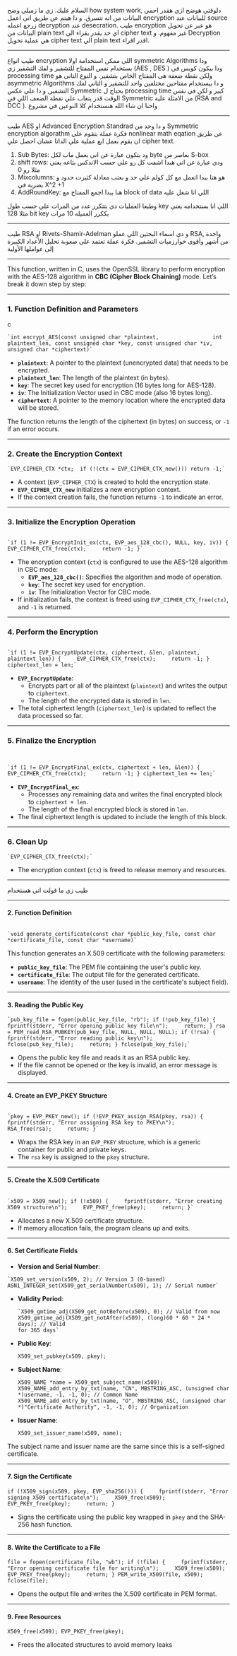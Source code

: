 

السلام  عليك. زي ما زميلي وضح how system work, دلوقتي هوضح ازي هقدر احمي البيانات من انه تتسرق. و دا هيتم عن طريق اني اعمل encryption   للبيانات عند source  زرجع اعمله decryption  عند  desecration.
طيب encryption  هو عبر عن تحويل البيانات من plain text اي حد يقدر يقراء الي cipher text غير مفهوم.
 و Decryption هي عملية تحويل cipher text الي plain text اقدر اقراء.

---
طيب انواع encryption  اللي ممكن استخدامة اولا symmetric Algorithms ودا بستخدام نفس المفتاح للتشفير و لفك التشفير  زي (AES , DES ) ودا بيكون كويس في processing time  ولكن نقطة ضعفة هي المفتاح الخاص بتشفير.
و النوع التاني هو asymmetric Algorithms و دا بيستخدام مفتاحين مختلفين واحد للتشفير و التاني لفك التشفير, و دا علي عكس Symmetric  بحتاج ل processing time  كبير و لكن في نفس الوقت قدر يتغاب علي نقطة الضعف اللي في   Symmetric  من الامثلة علية  (RSA and DCC ).
واحنا ان شاء الله هنستخدام كلا النوعين في مشروع

---
طيب AES او Advanced Encryption Standrad و دا وحد من Symmetric encryption algorathm فكرة عملة بتقوم علي nonlinear math eqation عن طريق ان بقوم بعمل ابع عملية علي الداتا عشان احصل علي cipher text.

1. Sub Bytes: ود بتكون عبارة عن اني بعمل ماب لكل byte  بعاصر من  S-box
2. shift rows: ودي عبارة عن اني هبدا اشفت كل رو علي حسب الاندكس بتاعه يعني مثلا رو 0 
3. Mixcolumns: هو هنا ببدا اتعمل مع كل كولم علي حد و بعتب معادلة كثيرت حدود و بضربة في X^2 +1 
4. AddRoundKey: هنا ببدا اجمع المفتاح مع  block of data  اللي انا شغل عليه 

وطبعا العمليات دي بتتكرر عدد من المرات علي حسب طول key  اللي انا بستخدامه يعني مثلا 128 bit key  بككرر العميله 10 مرات

---
 طيب RSA او Rivets-Shamir-Adelman و دي اسماء البحثين اللي عملو RSA, واحدة من أشهر وأقوى خوارزميات التشفير. فكرة عملة تعتمد على صعوبة تحليل الأعداد الكبيرة إلى عواملها الأولية


---
This function, written in C, uses the OpenSSL library to perform encryption with the AES-128 algorithm in **CBC (Cipher Block Chaining)** mode. Let’s break it down step by step:

---

### **1. Function Definition and Parameters**

c
```
`int encrypt_AES(const unsigned char *plaintext,                 int plaintext_len, const unsigned char *key, const unsigned char *iv,                 unsigned char *ciphertext)`
```


- **`plaintext`**: A pointer to the plaintext (unencrypted data) that needs to be encrypted.
- **`plaintext_len`**: The length of the plaintext (in bytes).
- **`key`**: The secret key used for encryption (16 bytes long for AES-128).
- **`iv`**: The Initialization Vector used in CBC mode (also 16 bytes long).
- **`ciphertext`**: A pointer to the memory location where the encrypted data will be stored.

The function returns the length of the ciphertext (in bytes) on success, or `-1` if an error occurs.

---

### **2. Create the Encryption Context**


```
`EVP_CIPHER_CTX *ctx;  if (!(ctx = EVP_CIPHER_CTX_new())) return -1;`
```
- A context (`EVP_CIPHER_CTX`) is created to hold the encryption state.
- **`EVP_CIPHER_CTX_new`** initializes a new encryption context.
- If the context creation fails, the function returns `-1` to indicate an error.

---

### **3. Initialize the Encryption Operation**

```

`if (1 != EVP_EncryptInit_ex(ctx, EVP_aes_128_cbc(), NULL, key, iv)) {     EVP_CIPHER_CTX_free(ctx);     return -1; }`
```
- The encryption context (`ctx`) is configured to use the AES-128 algorithm in CBC mode:
    - **`EVP_aes_128_cbc()`**: Specifies the algorithm and mode of operation.
    - **`key`**: The secret key used for encryption.
    - **`iv`**: The Initialization Vector for CBC mode.
- If initialization fails, the context is freed using `EVP_CIPHER_CTX_free(ctx)`, and `-1` is returned.

---

### **4. Perform the Encryption**

```

`if (1 != EVP_EncryptUpdate(ctx, ciphertext, &len, plaintext, plaintext_len)) {     EVP_CIPHER_CTX_free(ctx);     return -1; } ciphertext_len = len;`
```

- **`EVP_EncryptUpdate`**:
    - Encrypts part or all of the plaintext (`plaintext`) and writes the output to `ciphertext`.
    - The length of the encrypted data is stored in `len`.
- The total ciphertext length (`ciphertext_len`) is updated to reflect the data processed so far.

---

### **5. Finalize the Encryption**

```


`if (1 != EVP_EncryptFinal_ex(ctx, ciphertext + len, &len)) {     EVP_CIPHER_CTX_free(ctx);     return -1; } ciphertext_len += len;`
```
- **`EVP_EncryptFinal_ex`**:
    - Processes any remaining data and writes the final encrypted block to `ciphertext + len`.
    - The length of the final encrypted block is stored in `len`.
- The final ciphertext length is updated to include the length of this block.

---

### **6. Clean Up**

```
`EVP_CIPHER_CTX_free(ctx);`
```
- The encryption context (`ctx`) is freed to release memory and resources.

---
طيب زي ما قولت اني هستخدام 


---

#### **2. Function Definition**

```

`void generate_certificate(const char *public_key_file, const char *certificate_file, const char *username)`
```
This function generates an X.509 certificate with the following parameters:

- **`public_key_file`**: The PEM file containing the user's public key.
- **`certificate_file`**: The output file for the generated certificate.
- **`username`**: The identity of the user (used in the certificate's subject field).

---

#### **3. Reading the Public Key**

```
`pub_key_file = fopen(public_key_file, "rb"); if (!pub_key_file) {     fprintf(stderr, "Error opening public key file\n");     return; } rsa = PEM_read_RSA_PUBKEY(pub_key_file, NULL, NULL, NULL); if (!rsa) {     fprintf(stderr, "Error reading public key\n");     fclose(pub_key_file);     return; } fclose(pub_key_file);`
```
- Opens the public key file and reads it as an RSA public key.
- If the file cannot be opened or the key is invalid, an error message is displayed.

---

#### **4. Create an EVP_PKEY Structure**

```

`pkey = EVP_PKEY_new(); if (!EVP_PKEY_assign_RSA(pkey, rsa)) {     fprintf(stderr, "Error assigning RSA key to PKEY\n");     RSA_free(rsa);     return; }`
```
- Wraps the RSA key in an `EVP_PKEY` structure, which is a generic container for public and private keys.
- The `rsa` key is assigned to the `pkey` structure.

---

#### **5. Create the X.509 Certificate**

```

`x509 = X509_new(); if (!x509) {     fprintf(stderr, "Error creating X509 structure\n");     EVP_PKEY_free(pkey);     return; }`
```
- Allocates a new X.509 certificate structure.
- If memory allocation fails, the program cleans up and exits.

---

#### **6. Set Certificate Fields**

- **Version and Serial Number**:
```
`X509_set_version(x509, 2); // Version 3 (0-based) ASN1_INTEGER_set(X509_get_serialNumber(x509), 1); // Serial number`
```
- **Validity Period**:
    
	```
    `X509_gmtime_adj(X509_get_notBefore(x509), 0); // Valid from now  
    X509_gmtime_adj(X509_get_notAfter(x509), (long)60 * 60 * 24 * days); // Valid 
    for 365 days`
    ```
    
- **Public Key**:
    
    `X509_set_pubkey(x509, pkey);`
    
- **Subject Name**:

    `X509_NAME *name = X509_get_subject_name(x509); X509_NAME_add_entry_by_txt(name, "CN", MBSTRING_ASC, (unsigned char *)username, -1, -1, 0); // Common Name X509_NAME_add_entry_by_txt(name, "O", MBSTRING_ASC, (unsigned char *)"Certificate Authority", -1, -1, 0); // Organization`
    
- **Issuer Name**:

    `X509_set_issuer_name(x509, name);`
    

The subject name and issuer name are the same since this is a self-signed certificate.

---

#### **7. Sign the Certificate**

`if (!X509_sign(x509, pkey, EVP_sha256())) {     fprintf(stderr, "Error signing X509 certificate\n");     X509_free(x509);     EVP_PKEY_free(pkey);     return; }`

- Signs the certificate using the public key wrapped in `pkey` and the SHA-256 hash function.

---

#### **8. Write the Certificate to a File**


`file = fopen(certificate_file, "wb"); if (!file) {     fprintf(stderr, "Error opening certificate file for writing\n");     X509_free(x509);     EVP_PKEY_free(pkey);     return; } PEM_write_X509(file, x509); fclose(file);`

- Opens the output file and writes the X.509 certificate in PEM format.

---

#### **9. Free Resources**

`X509_free(x509); EVP_PKEY_free(pkey);`

- Frees the allocated structures to avoid memory leaks